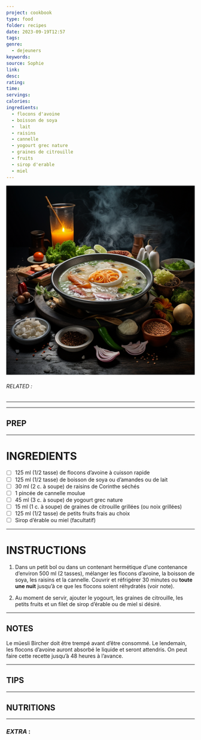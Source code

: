 ```yaml
---
project: cookbook
type: food
folder: recipes
date: 2023-09-19T12:57
tags: 
genre:
  - dejeuners
keywords: 
source: Sophie
link: 
desc: 
rating: 
time: 
servings: 
calories: 
ingredients:
  - flocons d'avoine
  - boisson de soya
  -  lait
  - raisins
  - cannelle
  - yogourt grec nature
  - graines de citrouille
  - fruits
  - sirop d'erable
  - miel
---
```


![IMAGE](_default.png)

###### *RELATED* : 
---


---
## PREP



---
# INGREDIENTS

- [ ] 125 ml (1/2 tasse) de flocons d’avoine à cuisson rapide 
- [ ] 125 ml (1/2 tasse) de boisson de soya ou d’amandes ou de lait 
- [ ] 30 ml (2 c. à soupe) de raisins de Corinthe séchés 
- [ ] 1 pincée de cannelle moulue 
- [ ] 45 ml (3 c. à soupe) de yogourt grec nature 
- [ ] 15 ml (1 c. à soupe) de graines de citrouille grillées (ou noix grillées) 
- [ ] 125 ml (1/2 tasse) de petits fruits frais au choix 
- [ ] Sirop d’érable ou miel (facultatif)

---
# INSTRUCTIONS

1. Dans un petit bol ou dans un contenant hermétique d’une contenance d’environ 500 ml (2 tasses), mélanger les flocons d’avoine, la boisson de soya, les raisins et la cannelle. Couvrir et réfrigérer 30 minutes ou **toute une nuit** jusqu’à ce que les flocons soient réhydratés (voir note).

2. Au moment de servir, ajouter le yogourt, les graines de citrouille, les petits fruits et un filet de sirop d’érable ou de miel si désiré.

---
## NOTES

Le müesli Bircher doit être trempé avant d’être consommé. Le lendemain, les flocons d’avoine auront absorbé le liquide et seront attendris. On peut faire cette recette jusqu’à 48 heures à l’avance.

---
## TIPS



---
## NUTRITIONS



---
### *EXTRA* :



